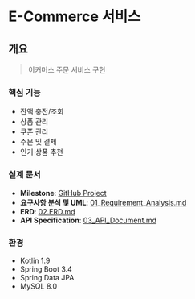 # E-Commerce 서비스

## 개요
> 이커머스 주문 서비스 구현   

### 핵심 기능
- 잔액 충전/조회
- 상품 관리
- 쿠폰 관리
- 주문 및 결제
- 인기 상품 추천

### 설계 문서
- **Milestone**: [GitHub Project](https://github.com/users/god3v/projects/4/views/1)
- **요구사항 분석 및 UML**: [01_Requirement_Analysis.md](docs/01_Requirement_Analysis.md)
- **ERD**: [02.ERD.md](docs/02_ERD.md)
- **API Specification**: [03_API_Document.md](docs/03_API_Document.md)

### 환경
- Kotlin 1.9
- Spring Boot 3.4
- Spring Data JPA
- MySQL 8.0
